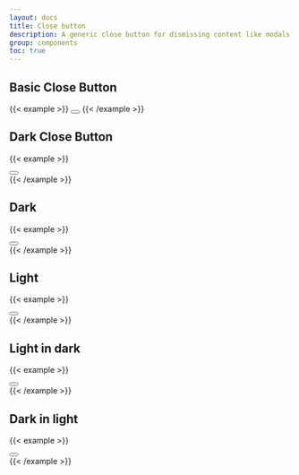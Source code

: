 ```yaml
---
layout: docs
title: Close button
description: A generic close button for dismissing content like modals and alerts.
group: components
toc: true
---
```


## Basic Close Button

{{< example >}}
<button type="button" class="btn-close" aria-label="Close"></button>
{{< /example >}}

## Dark Close Button

{{< example >}}
<div class="bg-dark p-2">
  <button type="button" class="btn-close btn-close-white" aria-label="Close"></button>
</div>
{{< /example >}}

## Dark

{{< example >}}
<div data-bs-theme="dark" class="bg-body p-2">
  <button type="button" class="btn-close" aria-label="Close"></button>
</div>
{{< /example >}}

## Light

{{< example >}}
<div data-bs-theme="light" class="bg-body p-2">
  <button type="button" class="btn-close" aria-label="Close"></button>
</div>
{{< /example >}}

## Light in dark

{{< example >}}
<div data-bs-theme="dark" class="bg-body p-2">
  <div data-bs-theme="light" class="bg-body p-2">
    <button type="button" class="btn-close" aria-label="Close"></button>
  </div>
</div>
{{< /example >}}

## Dark in light

{{< example >}}
<div data-bs-theme="light" class="bg-body p-2">
  <div data-bs-theme="dark" class="bg-body p-2">
    <button type="button" class="btn-close" aria-label="Close"></button>
  </div>
</div>
{{< /example >}}
